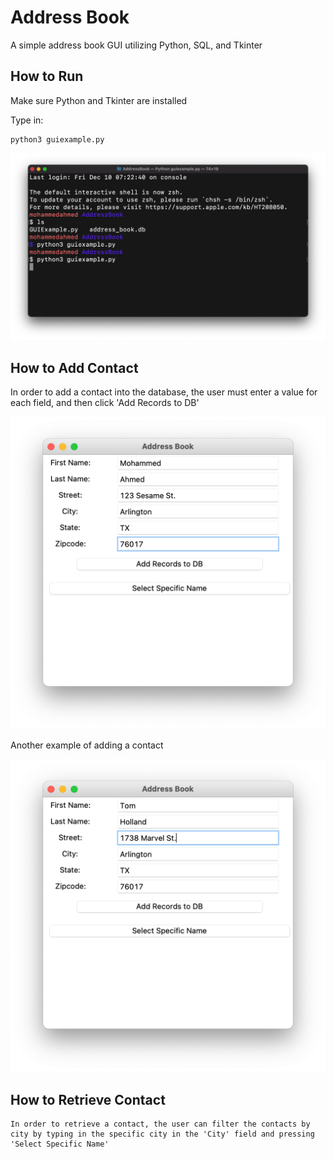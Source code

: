 # Address Book
A simple address book GUI utilizing Python, SQL, and Tkinter

 ## How to Run
 Make sure Python and Tkinter are installed

 Type in:
 ```
 python3 guiexample.py
 ```

![](screenshots/pic1.png)

  ## How to Add Contact
  In order to add a contact into the database, the user must enter a value for each field, and then click 'Add Records to DB'

![](screenshots/pic2.png)

  Another example of adding a contact

![](screenshots/pic3.png)


  ## How to Retrieve Contact

	In order to retrieve a contact, the user can filter the contacts by city by typing in the specific city in the 'City' field and pressing 'Select Specific Name'

  
